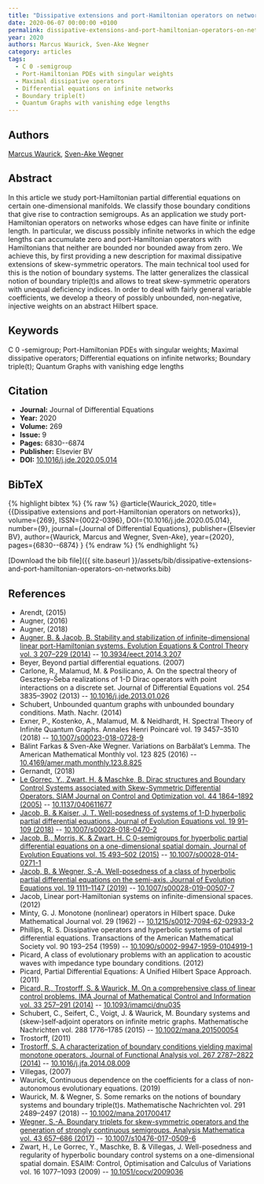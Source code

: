 ```yaml
---
title: "Dissipative extensions and port-Hamiltonian operators on networks"
date: 2020-06-07 00:00:00 +0100
permalink: dissipative-extensions-and-port-hamiltonian-operators-on-networks
year: 2020
authors: Marcus Waurick, Sven-Ake Wegner
category: articles
tags:
  - C 0 -semigroup
  - Port-Hamiltonian PDEs with singular weights
  - Maximal dissipative operators
  - Differential equations on infinite networks
  - Boundary triple(t)
  - Quantum Graphs with vanishing edge lengths
---
```

 
## Authors
[Marcus Waurick](authors/marcus-waurick), [Sven-Ake Wegner](authors/sven-ake-wegner)
 
## Abstract
In this article we study port-Hamiltonian partial differential equations on certain one-dimensional manifolds. We classify those boundary conditions that give rise to contraction semigroups. As an application we study port-Hamiltonian operators on networks whose edges can have finite or infinite length. In particular, we discuss possibly infinite networks in which the edge lengths can accumulate zero and port-Hamiltonian operators with Hamiltonians that neither are bounded nor bounded away from zero. We achieve this, by first providing a new description for maximal dissipative extensions of skew-symmetric operators. The main technical tool used for this is the notion of boundary systems. The latter generalizes the classical notion of boundary triple(t)s and allows to treat skew-symmetric operators with unequal deficiency indices. In order to deal with fairly general variable coefficients, we develop a theory of possibly unbounded, non-negative, injective weights on an abstract Hilbert space.
 
## Keywords
C 0 -semigroup; Port-Hamiltonian PDEs with singular weights; Maximal dissipative operators; Differential equations on infinite networks; Boundary triple(t); Quantum Graphs with vanishing edge lengths
 
## Citation
- **Journal:** Journal of Differential Equations
- **Year:** 2020
- **Volume:** 269
- **Issue:** 9
- **Pages:** 6830--6874
- **Publisher:** Elsevier BV
- **DOI:** [10.1016/j.jde.2020.05.014](https://doi.org/10.1016/j.jde.2020.05.014)
 
## BibTeX
{% highlight bibtex %}
{% raw %}
@article{Waurick_2020,
  title={{Dissipative extensions and port-Hamiltonian operators on networks}},
  volume={269},
  ISSN={0022-0396},
  DOI={10.1016/j.jde.2020.05.014},
  number={9},
  journal={Journal of Differential Equations},
  publisher={Elsevier BV},
  author={Waurick, Marcus and Wegner, Sven-Ake},
  year={2020},
  pages={6830--6874}
}
{% endraw %}
{% endhighlight %}
 
[Download the bib file]({{ site.baseurl }}/assets/bib/dissipative-extensions-and-port-hamiltonian-operators-on-networks.bib)
 
## References
- Arendt, (2015)
- Augner, (2016)
- Augner, (2018)
- [Augner, B. & Jacob, B. Stability and stabilization of infinite-dimensional linear port-Hamiltonian systems. Evolution Equations &amp; Control Theory vol. 3 207–229 (2014)](stability-and-stabilization-of-infinite-dimensional-linear-port-hamiltonian-systems) -- [10.3934/eect.2014.3.207](https://doi.org/10.3934/eect.2014.3.207)
- Beyer, Beyond partial differential equations. (2007)
- Carlone, R., Malamud, M. & Posilicano, A. On the spectral theory of Gesztesy–Šeba realizations of 1-D Dirac operators with point interactions on a discrete set. Journal of Differential Equations vol. 254 3835–3902 (2013) -- [10.1016/j.jde.2013.01.026](https://doi.org/10.1016/j.jde.2013.01.026)
- Schubert, Unbounded quantum graphs with unbounded boundary conditions. Math. Nachr. (2014)
- Exner, P., Kostenko, A., Malamud, M. & Neidhardt, H. Spectral Theory of Infinite Quantum Graphs. Annales Henri Poincaré vol. 19 3457–3510 (2018) -- [10.1007/s00023-018-0728-9](https://doi.org/10.1007/s00023-018-0728-9)
- Bálint Farkas & Sven-Ake Wegner. Variations on Barbălat’s Lemma. The American Mathematical Monthly vol. 123 825 (2016) -- [10.4169/amer.math.monthly.123.8.825](https://doi.org/10.4169/amer.math.monthly.123.8.825)
- Gernandt, (2018)
- [Le Gorrec, Y., Zwart, H. & Maschke, B. Dirac structures and Boundary Control Systems associated with Skew-Symmetric Differential Operators. SIAM Journal on Control and Optimization vol. 44 1864–1892 (2005)](dirac-structures-and-boundary-control-systems-associated-with-skew-symmetric-differential-operators) -- [10.1137/040611677](https://doi.org/10.1137/040611677)
- [Jacob, B. & Kaiser, J. T. Well-posedness of systems of 1-D hyperbolic partial differential equations. Journal of Evolution Equations vol. 19 91–109 (2018)](well-posedness-of-systems-of-1-d-hyperbolic-partial-differential-equations) -- [10.1007/s00028-018-0470-2](https://doi.org/10.1007/s00028-018-0470-2)
- [Jacob, B., Morris, K. & Zwart, H. C 0-semigroups for hyperbolic partial differential equations on a one-dimensional spatial domain. Journal of Evolution Equations vol. 15 493–502 (2015)](c-0-semigroups-for-hyperbolic-partial-differential-equations-on-a-one-dimensional-spatial-domain) -- [10.1007/s00028-014-0271-1](https://doi.org/10.1007/s00028-014-0271-1)
- [Jacob, B. & Wegner, S.-A. Well-posedness of a class of hyperbolic partial differential equations on the semi-axis. Journal of Evolution Equations vol. 19 1111–1147 (2019)](well-posedness-of-a-class-of-hyperbolic-partial-differential-equations-on-the-semi-axis) -- [10.1007/s00028-019-00507-7](https://doi.org/10.1007/s00028-019-00507-7)
- Jacob, Linear port-Hamiltonian systems on infinite-dimensional spaces. (2012)
- Minty, G. J. Monotone (nonlinear) operators in Hilbert space. Duke Mathematical Journal vol. 29 (1962) -- [10.1215/s0012-7094-62-02933-2](https://doi.org/10.1215/s0012-7094-62-02933-2)
- Phillips, R. S. Dissipative operators and hyperbolic systems of partial differential equations. Transactions of the American Mathematical Society vol. 90 193–254 (1959) -- [10.1090/s0002-9947-1959-0104919-1](https://doi.org/10.1090/s0002-9947-1959-0104919-1)
- Picard, A class of evolutionary problems with an application to acoustic waves with impedance type boundary conditions. (2012)
- Picard, Partial Differential Equations: A Unified Hilbert Space Approach. (2011)
- [Picard, R., Trostorff, S. & Waurick, M. On a comprehensive class of linear control problems. IMA Journal of Mathematical Control and Information vol. 33 257–291 (2014)](on-a-comprehensive-class-of-linear-control-problems) -- [10.1093/imamci/dnu035](https://doi.org/10.1093/imamci/dnu035)
- Schubert, C., Seifert, C., Voigt, J. & Waurick, M. Boundary systems and (skew‐)self‐adjoint operators on infinite metric graphs. Mathematische Nachrichten vol. 288 1776–1785 (2015) -- [10.1002/mana.201500054](https://doi.org/10.1002/mana.201500054)
- Trostorff, (2011)
- [Trostorff, S. A characterization of boundary conditions yielding maximal monotone operators. Journal of Functional Analysis vol. 267 2787–2822 (2014)](a-characterization-of-boundary-conditions-yielding-maximal-monotone-operators) -- [10.1016/j.jfa.2014.08.009](https://doi.org/10.1016/j.jfa.2014.08.009)
- Villegas, (2007)
- Waurick, Continuous dependence on the coefficients for a class of non-autonomous evolutionary equations. (2019)
- Waurick, M. & Wegner, S. Some remarks on the notions of boundary systems and boundary triple(t)s. Mathematische Nachrichten vol. 291 2489–2497 (2018) -- [10.1002/mana.201700417](https://doi.org/10.1002/mana.201700417)
- [Wegner, S.-A. Boundary triplets for skew-symmetric operators and the generation of strongly continuous semigroups. Analysis Mathematica vol. 43 657–686 (2017)](boundary-triplets-for-skew-symmetric-operators-and-the-generation-of-strongly-continuous-semigroups) -- [10.1007/s10476-017-0509-6](https://doi.org/10.1007/s10476-017-0509-6)
- Zwart, H., Le Gorrec, Y., Maschke, B. & Villegas, J. Well-posedness and regularity of hyperbolic boundary control systems on a one-dimensional spatial domain. ESAIM: Control, Optimisation and Calculus of Variations vol. 16 1077–1093 (2009) -- [10.1051/cocv/2009036](https://doi.org/10.1051/cocv/2009036)

